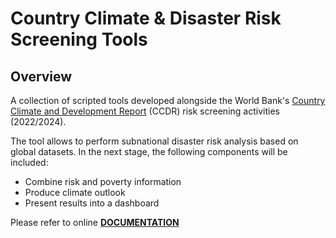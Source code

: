 # Country Climate & Disaster Risk Screening Tools

## Overview

A collection of scripted tools developed alongside the World Bank's [Country Climate and Development Report](https://www.worldbank.org/en/publication/country-climate-development-reports) (CCDR) risk screening activities (2022/2024).

The tool allows to perform subnational disaster risk analysis based on global datasets.
In the next stage, the following components will be included:
- Combine risk and poverty information
- Produce climate outlook
- Present results into a dashboard

Please refer to online [**DOCUMENTATION**](https://gfdrr.github.io/CCDR-tools/)
